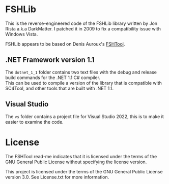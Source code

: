 # FSHLib

This is the reverse-engineered code of the FSHLib library written by Jon Rista a.k.a DarkMatter.
I patched it in 2009 to fix a compatibility issue with Windows Vista.

FSHLib appears to be based on Denis Auroux's [FSHTool](https://math.mit.edu/~auroux/software/index.html).

## .NET Framework version 1.1

The `dotnet_1_1` folder contains two text files with the debug and release build commands for the .NET 1.1 C# compiler.   
This can be used to compile a version of the library that is compatible with SC4Tool, and other tools that are built with .NET 1.1.

## Visual Studio

The `vs` folder contains a project file for Visual Studio 2022, this is to make it easier to examine the code.

# License

The FSHTool read-me indicates that it is licensed under the terms of the GNU General Public License without specifying the license version.

This project is licensed under the terms of the GNU General Public License version 3.0.
See License.txt for more information.